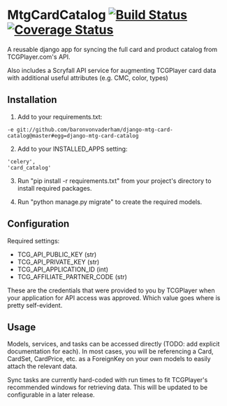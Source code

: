 MtgCardCatalog [![Build Status](https://travis-ci.org/baronvonvaderham/django-mtg-card-catalog.svg?branch=master)](https://travis-ci.org/baronvonvaderham/django-mtg-card-catalog) [![Coverage Status](https://coveralls.io/repos/github/baronvonvaderham/django-mtg-card-catalog/badge.svg?branch=master)](https://coveralls.io/github/baronvonvaderham/django-mtg-card-catalog?branch=master)
================
A reusable django app for syncing the full card and product catalog from TCGPlayer.com's API.

Also includes a Scryfall API service for augmenting TCGPlayer card data with additional useful attributes (e.g. CMC, color, types)

Installation
---------------
1. Add to your requirements.txt:
```
-e git://github.com/baronvonvaderham/django-mtg-card-catalog@master#egg=django-mtg-card-catalog
```

2. Add to your INSTALLED_APPS setting:
```
'celery',
'card_catalog'
```

3. Run "pip install -r requirements.txt" from your project's directory to install required packages.

4. Run "python manage.py migrate" to create the required models.

Configuration
-------------
Required settings:
* TCG_API_PUBLIC_KEY (str)
* TCG_API_PRIVATE_KEY (str)
* TCG_API_APPLICATION_ID (int)
* TCG_AFFILIATE_PARTNER_CODE (str)

These are the credentials that were provided to you by TCGPlayer when your application for API access was approved. Which value goes where is pretty self-evident.


Usage
-----

Models, services, and tasks can be accessed directly (TODO: add explicit documentation for each). In most cases, you will be referencing a Card, CardSet, CardPrice, etc. as a ForeignKey on your own models to easily attach the relevant data.

Sync tasks are currently hard-coded with run times to fit TCGPlayer's recommended windows for retrieving data. This will be updated to be configurable in a later release.
